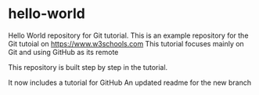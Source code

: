 # hello-world
Hello World repository for Git tutorial. 
This is an example repository for the Git tutoial on https://www.w3schools.com
This tutorial focuses mainly on Git and using GitHub as its remote

This repository is built step by step in the tutorial.

It now includes a tutorial for GitHub 
An updated readme for the new branch
